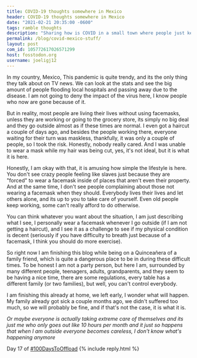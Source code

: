 ```yaml
---
title: COVID-19 thoughts somewhere in Mexico
header: COVID-19 thoughts somewhere in Mexico
date: "2021-02-21 20:35:00 -0600"
tags: ramble thoughts
description: "Sharing how is COVID in a small town where people just keep minding their own business"
permalink: /blog/covid-mexico-stuff/
layout: post
com_id: 105772617026571299
host: fosstodon.org
username: joeligj12
---
```


In my country, Mexico, This pandemic is quite trendy, and its the only thing they talk about on TV news. We can look at the stats and see the big amount of people flooding local hospitals and passing away due to the disease. I am not going to deny the impact of the virus here, I know people who now are gone because of it.

But in reality, most people are living their lives without using facemasks, unless they are working or going to the grocery store, its simply no big deal and they go outside almost as if these times are normal. I even got a haircut a couple of days ago, and besides the people working there, everyone waiting for their turn was maskless, thankfully, it was only a couple of people, so I took the risk. Honestly, nobody really cared. And I was unable to wear a mask while my hair was being cut, yes, it's not ideal, but it is what it is here.

Honestly, I am okay with that, it is amusing how simple the lifestyle is here. You don't see crazy people feeling like slaves just because they are "forced" to wear a facemask inside of places that aren't even their property. And at the same time, I don't see people complaining about those not wearing a facemask when they should. Everybody lives their lives and let others alone, and its up to you to take care of yourself. Even old people keep working, some can't really afford to do otherwise. 

You can think whatever you want about the situation, I am just describing what I see, I personally wear a facemask whenever I go outside (if I am not getting a haircut), and I see it as a challenge to see if my physical condition is decent (seriously if you have difficulty to breath just because of a facemask, I think you should do more exercise).

So right now I am finishing this blog while being on a Quinceañera of a family friend, which is quite a dangerous place to be in during these difficult times. To be honest I am not a party person, but here I am, surrounded by many different people, teenagers, adults, grandparents, and they seem to be having a nice time, there are some regulations, every table has a different family (or two families), but well, you can't control everybody.

I am finishing this already at home, we left early, I wonder what will happen. My family already got sick a couple months ago, we didn't suffered too much, so we will probably be fine, and if that's not the case, it is what it is.

*Or maybe everyone is actually taking extreme care of themselves and its just me who only goes out like 10 hours per month and it just so happens that when I am outside everyone becomes careless, I don't know what's happening anymore*

Day 17 of [#100DaysToOffload](https://1000daystooffload.com)
{% include reply.html %}
